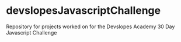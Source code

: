 # devslopesJavascriptChallenge
Repository for projects worked on for the Devslopes Academy 30 Day Javascript Challenge

